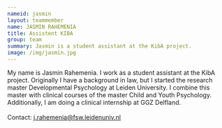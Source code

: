 ```yaml
---
nameid: jasmin
layout: teammember
name: JASMIN RAHEMENIA
title: Assistent KIBA
group: team
summary: Jasmin is a student assistant at the KibA project.
image: /img/jasmin.jpg
---
```



My name is Jasmin Rahemenia. I work as a student assistant at the KibA project. Originally I have a background in law, but I started the research master Developmental Psychology at Leiden University. I combine this master with clinical courses of the master Child and Youth Psychology. Additionally, I am doing a clinical internship at GGZ Delfland.
<br>
<br>
Contact: j.rahemenia@fsw.leidenuniv.nl
